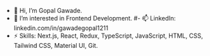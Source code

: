 - 👋 Hi, I’m Gopal Gawade.
- 👀 I’m interested in Frontend Development.
#- 📫 LinkedIn: linkedin.com/in/gawadegopal1211
- ⚡ Skills: Next.js, React, Redux, TypeScript, JavaScript, HTML, CSS, Tailwind CSS, Material UI, Git.
